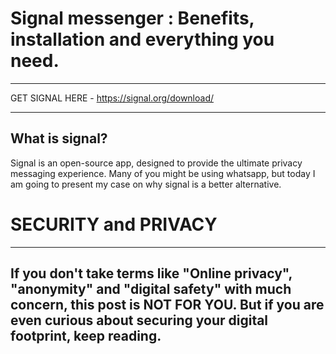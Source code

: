 # Signal messenger : Benefits, installation and everything you need.
----------

GET SIGNAL HERE - https://signal.org/download/

----------

## What is signal?

Signal is an open-source app, designed to provide the ultimate privacy messaging experience.
Many of you might be using whatsapp, but today I am going to present my case on why signal is a better alternative.

# SECURITY and PRIVACY
-----------------
If you don't take terms like "Online privacy", "anonymity" and "digital safety" with much concern, this post is **NOT FOR YOU**. But if you are even curious about securing your digital footprint, keep reading.
-----------------


